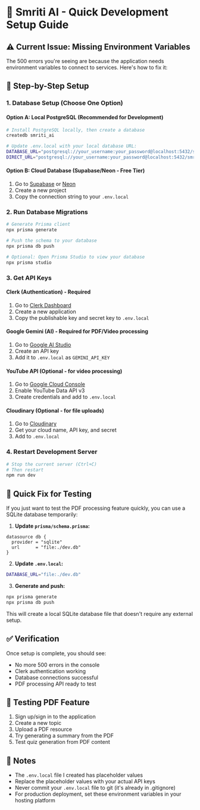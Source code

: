 # 🚀 Smriti AI - Quick Development Setup Guide

## ⚠️ Current Issue: Missing Environment Variables

The 500 errors you're seeing are because the application needs environment variables to connect to services. Here's how to fix it:

## 🔧 Step-by-Step Setup

### 1. **Database Setup (Choose One Option)**

#### Option A: Local PostgreSQL (Recommended for Development)
```bash
# Install PostgreSQL locally, then create a database
createdb smriti_ai

# Update .env.local with your local database URL:
DATABASE_URL="postgresql://your_username:your_password@localhost:5432/smriti_ai?schema=public"
DIRECT_URL="postgresql://your_username:your_password@localhost:5432/smriti_ai?schema=public"
```

#### Option B: Cloud Database (Supabase/Neon - Free Tier)
1. Go to [Supabase](https://supabase.com) or [Neon](https://neon.tech)
2. Create a new project
3. Copy the connection string to your `.env.local`

### 2. **Run Database Migrations**
```bash
# Generate Prisma client
npx prisma generate

# Push the schema to your database
npx prisma db push

# Optional: Open Prisma Studio to view your database
npx prisma studio
```

### 3. **Get API Keys**

#### Clerk (Authentication) - Required
1. Go to [Clerk Dashboard](https://dashboard.clerk.com)
2. Create a new application
3. Copy the publishable key and secret key to `.env.local`

#### Google Gemini (AI) - Required for PDF/Video processing
1. Go to [Google AI Studio](https://makersuite.google.com/app/apikey)
2. Create an API key
3. Add it to `.env.local` as `GEMINI_API_KEY`

#### YouTube API (Optional - for video processing)
1. Go to [Google Cloud Console](https://console.cloud.google.com)
2. Enable YouTube Data API v3
3. Create credentials and add to `.env.local`

#### Cloudinary (Optional - for file uploads)
1. Go to [Cloudinary](https://cloudinary.com)
2. Get your cloud name, API key, and secret
3. Add to `.env.local`

### 4. **Restart Development Server**
```bash
# Stop the current server (Ctrl+C)
# Then restart
npm run dev
```

## 🎯 Quick Fix for Testing

If you just want to test the PDF processing feature quickly, you can use a SQLite database temporarily:

1. **Update `prisma/schema.prisma`:**
```prisma
datasource db {
  provider = "sqlite"
  url      = "file:./dev.db"
}
```

2. **Update `.env.local`:**
```bash
DATABASE_URL="file:./dev.db"
```

3. **Generate and push:**
```bash
npx prisma generate
npx prisma db push
```

This will create a local SQLite database file that doesn't require any external setup.

## ✅ Verification

Once setup is complete, you should see:
- No more 500 errors in the console
- Clerk authentication working
- Database connections successful
- PDF processing API ready to test

## 🧪 Testing PDF Feature

1. Sign up/sign in to the application
2. Create a new topic
3. Upload a PDF resource
4. Try generating a summary from the PDF
5. Test quiz generation from PDF content

## 📝 Notes

- The `.env.local` file I created has placeholder values
- Replace the placeholder values with your actual API keys
- Never commit your `.env.local` file to git (it's already in .gitignore)
- For production deployment, set these environment variables in your hosting platform
